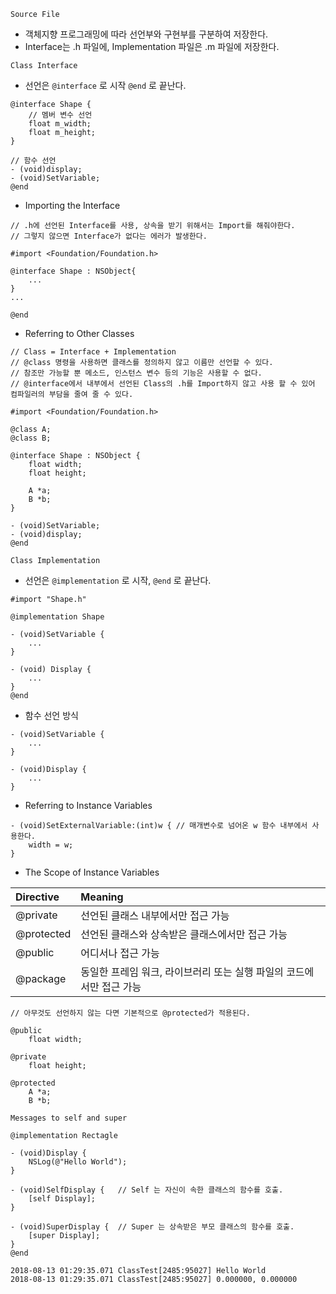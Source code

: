 `Source File`

+ 객체지향 프로그래밍에 따라 선언부와 구현부를 구분하여 저장한다.
+ Interface는 .h 파일에, Implementation 파일은 .m 파일에 저장한다.

`Class Interface`

+ 선언은 `@interface` 로 시작 `@end` 로 끝난다.

```
@interface Shape {
    // 멤버 변수 선언
    float m_width;
    float m_height;
}

// 함수 선언
- (void)display;    
- (void)SetVariable;
@end
```

+ Importing the Interface

```
// .h에 선언된 Interface를 사용, 상속을 받기 위해서는 Import를 해줘야한다.
// 그렇지 않으면 Interface가 없다는 에러가 발생한다.

#import <Foundation/Foundation.h>

@interface Shape : NSObject{
    ...
}
...

@end
```

+ Referring to Other Classes

```
// Class = Interface + Implementation
// @class 명령을 사용하면 클래스를 정의하지 않고 이름만 선언할 수 있다.
// 참조만 가능할 뿐 메소드, 인스턴스 변수 등의 기능은 사용할 수 없다.
// @interface에서 내부에서 선언된 Class의 .h를 Import하지 않고 사용 할 수 있어 컴파일러의 부담을 줄여 줄 수 있다.

#import <Foundation/Foundation.h>

@class A;
@class B;

@interface Shape : NSObject {
    float width;
    float height;
    
    A *a;
    B *b;
}

- (void)SetVariable;
- (void)display;
@end
```

`Class Implementation`

+ 선언은 `@implementation` 로 시작, `@end` 로 끝난다.

```
#import "Shape.h"

@implementation Shape

- (void)SetVariable {
    ...
}

- (void) Display {
    ...
}
@end
```

+ 함수 선언 방식

```
- (void)SetVariable {
    ...
}

- (void)Display {
    ...
}
```

+ Referring to Instance Variables

```
- (void)SetExternalVariable:(int)w { // 매개변수로 넘어온 w 함수 내부에서 사용한다.
    width = w;
}
```

+ The Scope of Instance Variables

|Directive|Meaning|
|:--|:--|
|@private|선언된 클래스 내부에서만 접근 가능|
|@protected|선언된 클래스와 상속받은 클래스에서만 접근 가능|
|@public|어디서나 접근 가능|
|@package|동일한 프레임 워크, 라이브러리 또는 실행 파일의 코드에서만 접근 가능|

```
// 아무것도 선언하지 않는 다면 기본적으로 @protected가 적용된다.

@public
    float width;
    
@private
    float height;

@protected
    A *a;
    B *b;
```

`Messages to self and super`

```
@implementation Rectagle

- (void)Display {
    NSLog(@"Hello World");
}

- (void)SelfDisplay {   // Self 는 자신이 속한 클래스의 함수를 호출.
    [self Display];
}

- (void)SuperDisplay {  // Super 는 상속받은 부모 클래스의 함수를 호출. 
    [super Display];
}
@end

2018-08-13 01:29:35.071 ClassTest[2485:95027] Hello World
2018-08-13 01:29:35.071 ClassTest[2485:95027] 0.000000, 0.000000
```